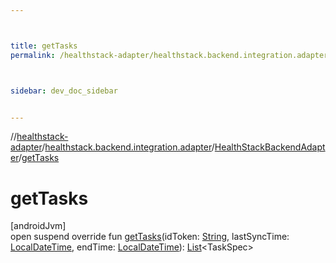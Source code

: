 ```yaml
---



title: getTasks
permalink: /healthstack-adapter/healthstack.backend.integration.adapter/-health-stack-backend-adapter/get-tasks.html



sidebar: dev_doc_sidebar


---
```




//[healthstack-adapter](/healthstack-adapter.html)/[healthstack.backend.integration.adapter](../index.html)/[HealthStackBackendAdapter](index.html)/[getTasks](get-tasks.html)



# getTasks



[androidJvm]\
open suspend override fun [getTasks](get-tasks.html)(idToken: [String](https://kotlinlang.org/api/latest/jvm/stdlib/kotlin/-string/index.html), lastSyncTime: [LocalDateTime](https://developer.android.com/reference/kotlin/java/time/LocalDateTime.html), endTime: [LocalDateTime](https://developer.android.com/reference/kotlin/java/time/LocalDateTime.html)): [List](https://kotlinlang.org/api/latest/jvm/stdlib/kotlin.collections/-list/index.html)&lt;TaskSpec&gt;






